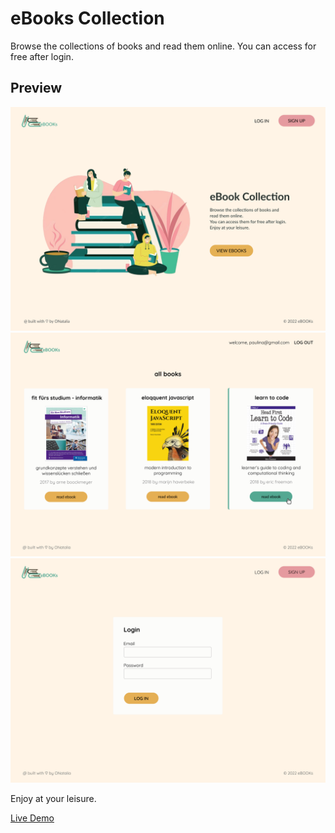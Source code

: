 # eBooks Collection

Browse the collections of books and read them online.
You can access for free after login.

## Preview

<img src="./public/img/screenshots/ebooks-home.jpg" width="550" alt="home page">

<img src="./public/img/screenshots/ebooks.png" width="550" alt="all books">

<img src="./public/img/screenshots/ebooks-login.png" width="550" alt="login">


Enjoy at your leisure.

[Live Demo](https://ebook-collection.herokuapp.com/)